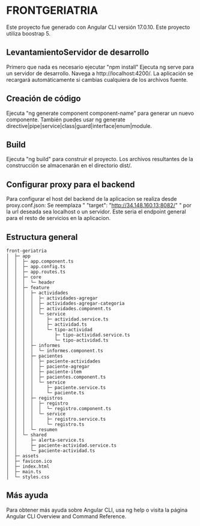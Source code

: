 # FRONTGERIATRIA
Este proyecto fue generado con Angular CLI versión 17.0.10.
Este proyecto utiliza boostrap 5.

## LevantamientoServidor de desarrollo
Primero que nada es necesario ejecutar "npm install"
Ejecuta ng serve para un servidor de desarrollo. Navega a http://localhost:4200/. La aplicación se recargará automáticamente si cambias cualquiera de los archivos fuente.

## Creación de código
Ejecuta "ng generate component component-name" para generar un nuevo componente. También puedes usar ng generate directive|pipe|service|class|guard|interface|enum|module.

## Build
Ejecuta "ng build" para construir el proyecto. Los archivos resultantes de la construcción se almacenarán en el directorio dist/.

## Configurar proxy para el backend
Para configurar el host del backend de la aplicacion se realiza desde proxy.conf.json: Se reemplaza " "target": "http://34.148.160.13:8082/" " por la url deseada sea localhost o un servidor. Este seria el endpoint general para el resto de servicios en la aplicacion.

## Estructura general
```
front-geriatria
│  ├─ app
│  │  ├─ app.component.ts
│  │  ├─ app.config.ts
│  │  ├─ app.routes.ts
│  │  ├─ core
│  │  │  └─ header
│  │  ├─ feature
│  │  │  ├─ actividades
│  │  │  │  ├─ actividades-agregar
│  │  │  │  ├─ actividades-agregar-categoria
│  │  │  │  ├─ actividades.component.ts
│  │  │  │  └─ service
│  │  │  │     ├─ actividad.service.ts
│  │  │  │     ├─ actividad.ts
│  │  │  │     └─ tipo-actividad
│  │  │  │        ├─ tipo-actividad.service.ts
│  │  │  │        └─ tipo-actividad.ts
│  │  │  ├─ informes
│  │  │  │  └─ informes.component.ts
│  │  │  ├─ pacientes
│  │  │  │  ├─ paciente-actividades
│  │  │  │  ├─ paciente-agregar
│  │  │  │  ├─ paciente-item
│  │  │  │  ├─ pacientes.component.ts
│  │  │  │  └─ service
│  │  │  │     ├─ paciente.service.ts
│  │  │  │     └─ paciente.ts
│  │  │  ├─ registros
│  │  │  │  ├─ registro
│  │  │  │  │  └─ registro.component.ts
│  │  │  │  └─ service
│  │  │  │     ├─ registro.service.ts
│  │  │  │     └─ registro.ts
│  │  │  └─ resumen
│  │  └─ shared
│  │     ├─ alerta-service.ts
│  │     ├─ paciente-actividad.service.ts
│  │     └─ paciente-actividad.ts
│  ├─ assets
│  ├─ favicon.ico
│  ├─ index.html
│  ├─ main.ts
│  └─ styles.css
```
## Más ayuda
Para obtener más ayuda sobre Angular CLI, usa ng help o visita la página Angular CLI Overview and Command Reference.



